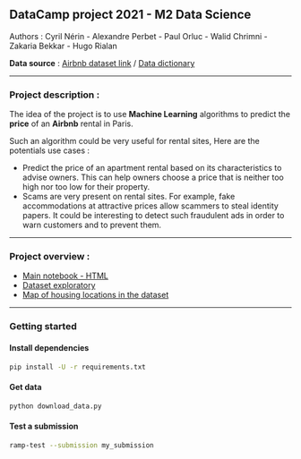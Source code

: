 ## DataCamp project 2021 - M2 Data Science 

Authors : Cyril Nérin - Alexandre Perbet - Paul Orluc - Walid Chrimni - Zakaria Bekkar - Hugo Rialan

**Data source** : [Airbnb dataset link](http://insideairbnb.com/get-the-data.html) / [Data dictionary](https://docs.google.com/spreadsheets/d/1iWCNJcSutYqpULSQHlNyGInUvHg2BoUGoNRIGa6Szc4/edit#gid=982310896)

---

### Project description :
The idea of the project is to use __Machine Learning__ algorithms to predict the __price__ of an __Airbnb__ rental in Paris.

Such an algorithm could be very useful for rental sites, Here are the potentials use cases :
- Predict the price of an apartment rental based on its characteristics to advise owners. This can help owners choose a price that is neither too high nor too low for their property. 
- Scams are very present on rental sites. For example, fake accommodations at attractive prices allow scammers to steal identity papers. It could be interesting to detect such fraudulent ads in order to warn customers and to prevent them. 

---

### Project overview :
- [Main notebook - HTML](https://hrialan.github.io/m2ds-datacamp-project/airbnb-starting-kit.html) 
- [Dataset exploratory](https://hrialan.github.io/m2ds-datacamp-project/files/airbnb_data_exp.html)
- [Map of housing locations in the dataset](https://hrialan.github.io/m2ds-datacamp-project/files/map.html)

---

### Getting started

#### Install dependencies

```bash
pip install -U -r requirements.txt
```

#### Get data

```bash
python download_data.py
```

#### Test a submission

```bash
ramp-test --submission my_submission
```
